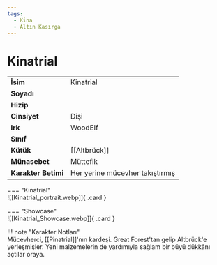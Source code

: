 ```yaml
---
tags:
  - Kina
  - Altın Kasırga
---  
```

# Kinatrial   
  
<div class="grid" markdown>  
  
|  |  |  
|---|---|  
| **İsim** | Kinatrial |  
| **Soyadı** |  |  
| **Hizip** |  |  
| **Cinsiyet** | Dişi |  
| **Irk** | WoodElf |  
| **Sınıf** |  |  
| **Kütük** | [[Altbrück]] |  
| **Münasebet** | Müttefik |  
| **Karakter Betimi** | Her yerine mücevher takıştırmış |  
  
  
=== "Kinatrial"  
	![[Kinatrial_portrait.webp]]{ .card }  
  
=== "Showcase"  
	![[Kinatrial_Showcase.webp]]{ .card }  
  
</div>  
  
!!! note "Karakter Notları"  
	Mücevherci, [[Pinatrial]]'nın kardeşi. Great Forest'tan gelip Altbrück'e yerleşmişler. Yeni malzemelerin de yardımıyla sağlam bir büyü dükkânı açtılar oraya.   